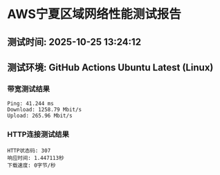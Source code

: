 # AWS宁夏区域网络性能测试报告
## 测试时间: 2025-10-25 13:24:12
## 测试环境: GitHub Actions Ubuntu Latest (Linux)

### 带宽测试结果
```
Ping: 41.244 ms
Download: 1258.79 Mbit/s
Upload: 265.96 Mbit/s
```

### HTTP连接测试结果
```
HTTP状态码: 307
响应时间: 1.447113秒
下载速度: 0字节/秒
```

